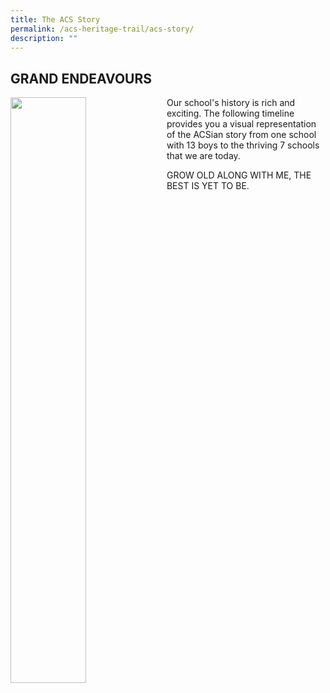 ```yaml
---
title: The ACS Story
permalink: /acs-heritage-trail/acs-story/
description: ""
---
```

## GRAND ENDEAVOURS

<img align="left" style="width:49%" src="/images/eng6.jpeg">

Our school's history is rich and exciting. The following timeline provides you a visual representation of the ACSian story from one school with 13 boys to the thriving 7 schools that we are today.

GROW OLD ALONG WITH ME, THE BEST IS YET TO BE.